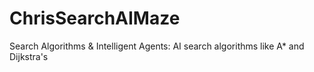 # ChrisSearchAIMaze
Search Algorithms &amp; Intelligent Agents: AI search algorithms like A* and Dijkstra's
